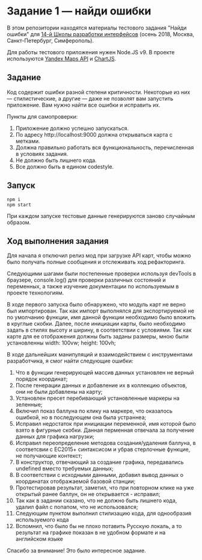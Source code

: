# Задание 1 — найди ошибки

В этом репозитории находятся материалы тестового задания "Найди ошибки" для [14-й Школы разработки интерфейсов](https://academy.yandex.ru/events/frontend/shri_msk-2018-2) (осень 2018, Москва, Санкт-Петербург, Симферополь).

Для работы тестового приложения нужен Node.JS v9. В проекте используются [Yandex Maps API](https://tech.yandex.ru/maps/doc/jsapi/2.1/quick-start/index-docpage/) и [ChartJS](http://www.chartjs.org).

## Задание

Код содержит ошибки разной степени критичности. Некоторые из них — стилистические, а другие — даже не позволят вам запустить приложение. Вам нужно найти все ошибки и исправить их.

Пункты для самопроверки:

1. Приложение должно успешно запускаться.
1. По адресу http://localhost:9000 должна открываться карта с метками.
1. Должна правильно работать вся функциональность, перечисленная в условиях задания.
1. Не должно быть лишнего кода.
1. Все должно быть в едином codestyle.

## Запуск

```
npm i
npm start
```

При каждом запуске тестовые данные генерируются заново случайным образом.

## Ход выполнения задания

Для начала я отключил релиз мод  при загрузке API карт, чтобы можно было получать полные сообщения и отслеживать ход рефакторинга.

Следующими шагами были постепенные проверки используя devTools в браузере, console.log() для проверки различных состояний 
и переменных, а также изучение документации по используемым в проекте технологиям.

В ходе первого запуска было обнаружено, что модуль карт не верно был импортирован. Так как импорт выполнялся для экспортируемой не по умолчанию функции, 
имя данной функции необходимо было вложить в круглые скобки.
Далее, после инициации карты, было необходимо задать в стилях высоту и ширину, в соответствии с условиями. Так как карте 
для ее отображения должны быть заданы размеры, мною были установленны width: 100vw; height: 100vh;

В ходе дальнейших манипуляций и взаимодействием с инструментами разработчика, я смог найти следующие ошибки: 

1. Что в функции генерирующей массив данных установлен не верный порядок координат;
1. После генерации данных и добавление их в коллекцию объектов, они не были добавлены на карту;
1. Установлен пресет перебивающий установленные маркеры на зеленные;
1. Включил показ баллуна по клику на маркере, что оказалось ошибкой, но в последующем она была устраннеа;
1. Исправил недостаток при инициации переменной, имя которой было взято в фигурные скобки. Данная перменная отвечала за
получение данных для графика нагрузки;
1. Исправил переопределение методова создания/удаления баллуна, в соответсвии с ЕС2015+ синтаксисом и убрав стерлочные 
функцие, не получающие контекст;
1. В конструктор, отвечающий за создание графика, передавались undefined вместо требуемых данных;
1. В соответствии с исходными данными, добавил вывод данных о координатах отображаемой базовой станции;
1. Протестировав результат, заметил, что при повторном клике на уже открытый ранее баллун, он не открывается - исправил;
1. Так как в задании сказано, что не должно быть лишнего кода, удалил файл с попапом, что не использовался;
1. Следующим пунктом выполнил стилизацию кода, для однообразия используемого кода
1. Вспомнил, что было бы не плохо потавить Русскую локаль, а то результат на графике показан в не удобном формате и на английском языке

Спасибо за внимание! Это было интересное задание. 